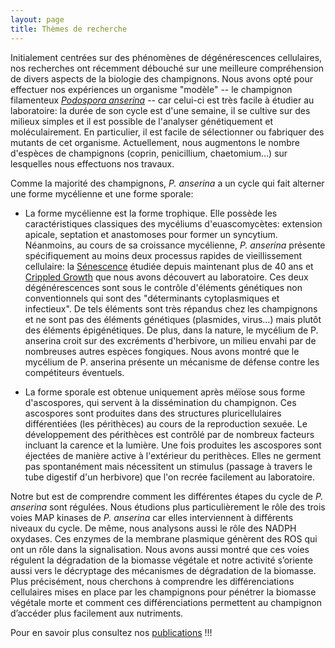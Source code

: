 ```yaml
---
layout: page
title: Thèmes de recherche
---
```


Initialement centrées sur des phénomènes de dégénérescences cellulaires, nos recherches ont récemment débouché sur une meilleure compréhension de divers aspects de la biologie des champignons. Nous avons opté pour effectuer nos expériences un organisme "modèle" -- le champignon filamenteux [_Podospora anserina_](http://podospora.igmors.u-psud.fr/more.php) -- car celui-ci est très facile à étudier au laboratoire: la durée de son cycle est d'une semaine, il se cultive sur des milieux simples et il est possible de l'analyser génétiquement et moléculairement. En particulier, il est facile de sélectionner ou fabriquer des mutants de cet organisme. Actuellement, nous augmentons le nombre d'espèces de champignons (coprin, penicillium, chaetomium...) sur lesquelles nous effectuons nos travaux.

Comme la majorité des champignons, _P. anserina_ a un cycle qui fait alterner une forme mycélienne et une forme sporale:

- La forme mycélienne est la forme trophique. Elle possède les caractéristiques classiques des mycéliums d'euascomycètes: extension apicale, septation et anastomoses pour former un syncytium. Néanmoins, au cours de sa croissance mycélienne, _P. anserina_ présente spécifiquement au moins deux processus rapides de vieillissement cellulaire: la [Sénescence](http://gec.sdv.univ-paris-diderot.fr/senescence.html) étudiée depuis maintenant plus de 40 ans et [Crippled Growth](http://gec.sdv.univ-paris-diderot.fr/photoCG.html) que nous avons découvert au laboratoire. Ces deux dégénérescences sont sous le contrôle d'éléments génétiques non conventionnels qui sont des "déterminants cytoplasmiques et infectieux". De tels éléments sont très répandus chez les champignons et ne sont pas des éléments génétiques (plasmides, virus...) mais plutôt des éléments épigénétiques. De plus, dans la nature, le mycélium de P. anserina croit sur des excréments d'herbivore, un milieu envahi par de nombreuses autres espèces fongiques. Nous avons montré que le mycélium de P. anserina présente un mécanisme de défense contre les compétiteurs éventuels.

- La forme sporale est obtenue uniquement après méïose sous forme d'ascospores, qui servent à la dissémination du champignon. Ces ascospores sont produites dans des structures pluricellulaires différentiées (les périthèces) au cours de la reproduction sexuée. Le développement des périthèces est contrôlé par de nombreux facteurs incluant la carence et la lumière. Une fois produites les ascospores sont éjectées de manière active à l'extérieur du perithèces. Elles ne germent pas spontanément mais nécessitent un stimulus (passage à travers le tube digestif d'un herbivore) que l'on recrée facilement au laboratoire.

Notre but est de comprendre comment les différentes étapes du cycle de _P. anserina_ sont régulées. Nous étudions plus particulièrement le rôle des trois voies MAP kinases de _P. anserina_ car elles interviennent à différents niveaux du cycle. De même, nous analysons aussi le rôle des NADPH oxydases. Ces enzymes de la membrane plasmique génèrent des ROS qui ont un rôle dans la signalisation. Nous avons aussi montré que ces voies régulent la dégradation de la biomasse végétale et notre activité s’oriente aussi vers le décryptage des mécanismes de dégradation de la biomasse. Plus précisément, nous cherchons à comprendre les différenciations cellulaires mises en place par les champignons pour pénétrer la biomasse végétale morte et comment ces différenciations permettent au champignon d’accéder plus facilement aux nutriments.

Pour en savoir plus consultez nos [publications](/publications) !!!
